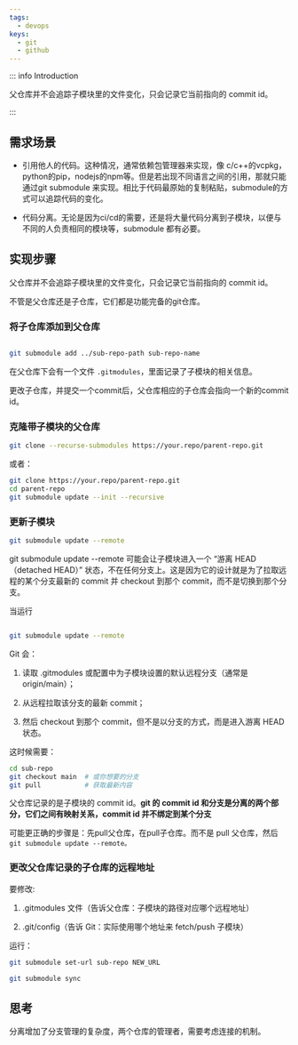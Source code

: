 ```yaml
--- 
tags:
  - devops
keys:
  - git
  - github
---
```


::: info Introduction

父仓库并不会追踪子模块里的文件变化，只会记录它当前指向的 commit id。

:::


## 需求场景

-  引用他人的代码。这种情况，通常依赖包管理器来实现，像 c/c++的vcpkg，python的pip，nodejs的npm等。但是若出现不同语言之间的引用，那就只能通过git submodule 来实现。相比于代码最原始的复制粘贴，submodule的方式可以追踪代码的变化。

-  代码分离。无论是因为ci/cd的需要，还是将大量代码分离到子模块，以便与不同的人负责相同的模块等，submodule 都有必要。

## 实现步骤

父仓库并不会追踪子模块里的文件变化，只会记录它当前指向的 commit id。

不管是父仓库还是子仓库，它们都是功能完备的git仓库。

### 将子仓库添加到父仓库

```bash

git submodule add ../sub-repo-path sub-repo-name

```
在父仓库下会有一个文件 `.gitmodules`，里面记录了子模块的相关信息。

更改子仓库，并提交一个commit后，父仓库相应的子仓库会指向一个新的commit id。

###  克隆带子模块的父仓库

```bash
git clone --recurse-submodules https://your.repo/parent-repo.git
```

或者：

```bash
git clone https://your.repo/parent-repo.git
cd parent-repo
git submodule update --init --recursive

```

### 更新子模块


```bash
git submodule update --remote 

```
git submodule update --remote 可能会让子模块进入一个 “游离 HEAD（detached HEAD）” 状态，不在任何分支上。这是因为它的设计就是为了拉取远程的某个分支最新的 commit 并 checkout 到那个 commit，而不是切换到那个分支。

当运行 

```bash

git submodule update --remote
```
Git 会：

1. 读取 .gitmodules 或配置中为子模块设置的默认远程分支（通常是 origin/main）；

2. 从远程拉取该分支的最新 commit；

3. 然后 checkout 到那个 commit，但不是以分支的方式，而是进入游离 HEAD 状态。

这时候需要：

```bash
cd sub-repo
git checkout main  # 或你想要的分支
git pull           # 获取最新内容

```
父仓库记录的是子模块的 commit id。**git 的 commit id 和分支是分离的两个部分，它们之间有映射关系，commit id 并不绑定到某个分支**

可能更正确的步骤是：先pull父仓库，在pull子仓库。而不是 pull 父仓库，然后`git submodule update --remote。`



### 更改父仓库记录的子仓库的远程地址

要修改:

1. .gitmodules 文件（告诉父仓库：子模块的路径对应哪个远程地址）

2. .git/config（告诉 Git：实际使用哪个地址来 fetch/push 子模块）

运行：

```bash
git submodule set-url sub-repo NEW_URL

git submodule sync

```

## 思考

分离增加了分支管理的复杂度，两个仓库的管理者，需要考虑连接的机制。


